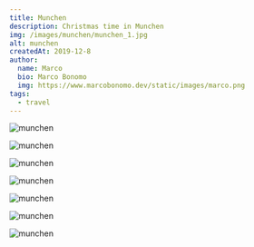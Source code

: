 ```yaml
---
title: Munchen
description: Christmas time in Munchen
img: /images/munchen/munchen_1.jpg
alt: munchen
createdAt: 2019-12-8 
author:
  name: Marco
  bio: Marco Bonomo
  img: https://www.marcobonomo.dev/static/images/marco.png
tags:
  - travel
---
```

<div class="grid grid-cols-2 grid-cols-auto gap-4">

![munchen](/images/munchen/munchen_1.jpg)  

![munchen](/images/munchen/munchen_4.jpg)  

![munchen](/images/munchen/munchen_3.jpg)  

![munchen](/images/munchen/munchen_2.jpg)  

![munchen](/images/munchen/munchen_5.jpg)  

![munchen](/images/munchen/munchen_6.jpg)  

![munchen](/images/munchen/munchen_7.jpg)  

</div>

